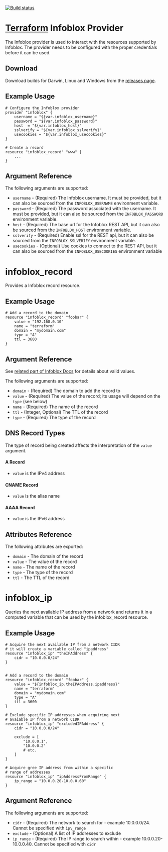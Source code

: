 [![Build
status](https://travis-ci.org/prudhvitella/terraform-provider-infoblox.svg)](https://travis-ci.org/prudhvitella/terraform-provider-infoblox)

# [Terraform](https://github.com/hashicorp/terraform) Infoblox Provider

The Infoblox provider is used to interact with the
resources supported by Infoblox. The provider needs to be configured
with the proper credentials before it can be used.

##  Download
Download builds for Darwin, Linux and Windows from the [releases page](https://github.com/prudhvitella/terraform-provider-infoblox/releases/).

## Example Usage

```
# Configure the Infoblox provider
provider "infoblox" {
    username = "${var.infoblox_username}"
    password = "${var.infoblox_password}"
    host  = "${var.infoblox_host}"
    sslverify = "${var.infoblox_sslverify}"
    usecookies = "${var.infoblox_usecookies}"
}

# Create a record
resource "infoblox_record" "www" {
    ...
}
```

## Argument Reference

The following arguments are supported:

* `username` - (Required) The Infoblox username. It must be provided, but it can also be sourced from the `INFOBLOX_USERNAME` environment variable.
* `password` - (Required) The password associated with the username. It must be provided, but it can also be sourced from the `INFOBLOX_PASSWORD` environment variable.
* `host` - (Required) The base url for the Infoblox REST API, but it can also be sourced from the `INFOBLOX_HOST` environment variable.
* `sslverify` - (Required) Enable ssl for the REST api, but it can also be sourced from the `INFOBLOX_SSLVERIFY` environment variable.
* `usecookies` - (Optional) Use cookies to connect to the REST API, but it can also be sourced from the `INFOBLOX_USECOOKIES` environment variable

# infoblox\_record

Provides a Infoblox record resource.

## Example Usage

```
# Add a record to the domain
resource "infoblox_record" "foobar" {
	value = "192.168.0.10"
	name = "terraform"
	domain = "mydomain.com"
	type = "A"
	ttl = 3600
}
```

## Argument Reference

See [related part of Infoblox Docs](https://godoc.org/github.com/fanatic/go-infoblox) for details about valid values.

The following arguments are supported:

* `domain` - (Required) The domain to add the record to
* `value` - (Required) The value of the record; its usage will depend on the `type` (see below)
* `name` - (Required) The name of the record
* `ttl` - (Integer, Optional) The TTL of the record
* `type` - (Required) The type of the record

## DNS Record Types

The type of record being created affects the interpretation of the `value` argument.

#### A Record

* `value` is the IPv4 address

#### CNAME Record

* `value` is the alias name

#### AAAA Record

* `value` is the IPv6 address

## Attributes Reference

The following attributes are exported:

* `domain` - The domain of the record
* `value` - The value of the record
* `name` - The name of the record
* `type` - The type of the record
* `ttl` - The TTL of the record

# infoblox\_ip

Queries the next available IP address from a network and returns it in a computed variable
that can be used by the infoblox_record resource.

## Example Usage

```
# Acquire the next available IP from a network CIDR
# it will create a variable called "ipaddress"
resource "infoblox_ip" "theIPAddress" {
	cidr = "10.0.0.0/24"
}


# Add a record to the domain
resource "infoblox_record" "foobar" {
	value = "${infoblox_ip.theIPAddress.ipaddress}"
	name = "terraform"
	domain = "mydomain.com"
	type = "A"
	ttl = 3600
}

# Exclude specific IP addresses when acquiring next
# avaiable IP from a network CIDR
resource "infoblox_ip" "excludedIPAddress" {
    cidr = "10.0.0.0/24"

    exclude = [
        "10.0.0.1",
        "10.0.0.2"
        # etc.
    ]
}

# Acquire gree IP address from within a specific
# range of addresses
resource "infoblox_ip" "ipAddressFromRange" {
    ip_range = "10.0.0.20-10.0.0.60"
}
```

## Argument Reference

The following arguments are supported:

* `cidr` - (Required) The network to search for - example 10.0.0.0/24. Cannot be specified with `ip\_range`
* `exclude` - (Optional) A list of IP addresses to exclude
* `ip_range` - (Required) The IP range to search within - example 10.0.0.20-10.0.0.40. Cannot be
  specified with `cidr`
